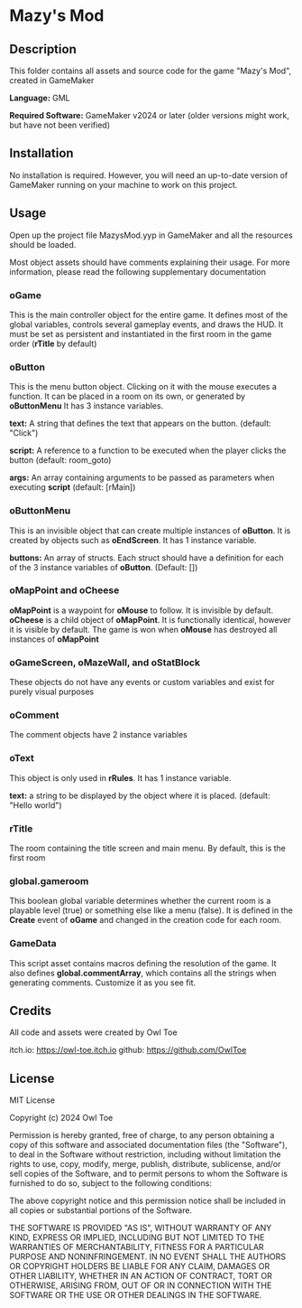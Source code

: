 Mazy's Mod
========================

## Description
This folder contains all assets and source code for the game "Mazy's Mod", created in GameMaker

**Language:** GML

**Required Software:** GameMaker v2024 or later (older versions might work, but have not been verified)
## Installation
No installation is required. However, you will need an up-to-date version of GameMaker running on your machine to work on this project.
## Usage
Open up the project file MazysMod.yyp in GameMaker and all the resources should be loaded.

Most object assets should have comments explaining their usage. For more information, please read the following supplementary documentation

### oGame
This is the main controller object for the entire game. It defines most of the global variables, controls several gameplay events, and draws the HUD. It must be set as persistent and instantiated in the first room in the game order (**rTitle** by default)
### oButton
This is the menu button object. Clicking on it with the mouse executes a function. It can be placed in a room on its own, or generated by **oButtonMenu** It has 3 instance variables.

**text:** A string that defines the text that appears on the button. (default: "Click")

**script:** A reference to a function to be executed when the player clicks the button (default: room_goto)

**args:** An array containing arguments to be passed as parameters when executing **script** (default: [rMain])

### oButtonMenu
This is an invisible object that can create multiple instances of **oButton**. It is created by objects such as **oEndScreen**. It has 1 instance variable.

**buttons:** An array of structs. Each struct should have a definition for each of the 3 instance variables of **oButton**. (Default: [])

### oMapPoint and oCheese
**oMapPoint** is a waypoint for **oMouse** to follow. It is invisible by default. **oCheese** is a child object of **oMapPoint**. It is functionally identical, however it is visible by default. The game is won when **oMouse** has destroyed all instances of **oMapPoint**

### oGameScreen, oMazeWall, and oStatBlock
These objects do not have any events or custom variables and exist for purely visual purposes

### oComment
The comment objects have 2 instance variables

### oText
This object is only used in **rRules**. It has 1 instance variable.

**text:** a string to be displayed by the object where it is placed. (default: "Hello world")

### rTitle
The room containing the title screen and main menu. By default, this is the first room

### global.gameroom
This boolean global variable determines whether the current room is a playable level (true) or something else like a menu (false). It is defined in the **Create** event of **oGame** and changed in the creation code for each room.

### GameData
This script asset contains macros defining the resolution of the game. It also defines **global.commentArray**, which contains all the strings when generating comments. Customize it as you see fit.
## Credits
All code and assets were created by Owl Toe

itch.io: https://owl-toe.itch.io
github: https://github.com/OwlToe

## License
MIT License

Copyright (c) 2024 Owl Toe

Permission is hereby granted, free of charge, to any person obtaining a copy
of this software and associated documentation files (the "Software"), to deal
in the Software without restriction, including without limitation the rights
to use, copy, modify, merge, publish, distribute, sublicense, and/or sell
copies of the Software, and to permit persons to whom the Software is
furnished to do so, subject to the following conditions:

The above copyright notice and this permission notice shall be included in all
copies or substantial portions of the Software.

THE SOFTWARE IS PROVIDED "AS IS", WITHOUT WARRANTY OF ANY KIND, EXPRESS OR
IMPLIED, INCLUDING BUT NOT LIMITED TO THE WARRANTIES OF MERCHANTABILITY,
FITNESS FOR A PARTICULAR PURPOSE AND NONINFRINGEMENT. IN NO EVENT SHALL THE
AUTHORS OR COPYRIGHT HOLDERS BE LIABLE FOR ANY CLAIM, DAMAGES OR OTHER
LIABILITY, WHETHER IN AN ACTION OF CONTRACT, TORT OR OTHERWISE, ARISING FROM,
OUT OF OR IN CONNECTION WITH THE SOFTWARE OR THE USE OR OTHER DEALINGS IN THE
SOFTWARE.